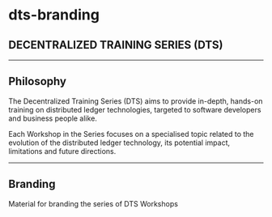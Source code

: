 # dts-branding

DECENTRALIZED TRAINING SERIES (DTS)
----------------------------------------

--------
Philosophy 
--------

The Decentralized Training Series (DTS) aims to provide in-depth, hands-on training on distributed ledger technologies, targeted to software developers and business people alike. 

Each Workshop in the Series focuses on a specialised topic related to the evolution of the distributed ledger technology, its potential impact, limitations and future directions.

--------
Branding 
--------

Material for branding the series of DTS Workshops
